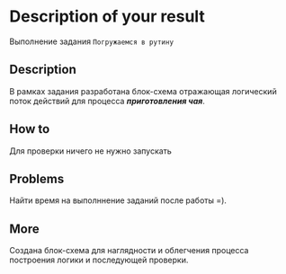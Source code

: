 # Description of your result

Выполнение задания ```Погружаемся в рутину```

## Description

В рамках задания разработана блок-схема отражающая логический поток действий для процесса ***приготовления чая***.

## How to

Для проверки ничего не нужно запускать

## Problems

Найти время на выполннение заданий после работы =).

## More

Создана блок-схема для наглядности и облегчения процесса построения логики и последующей проверки.

